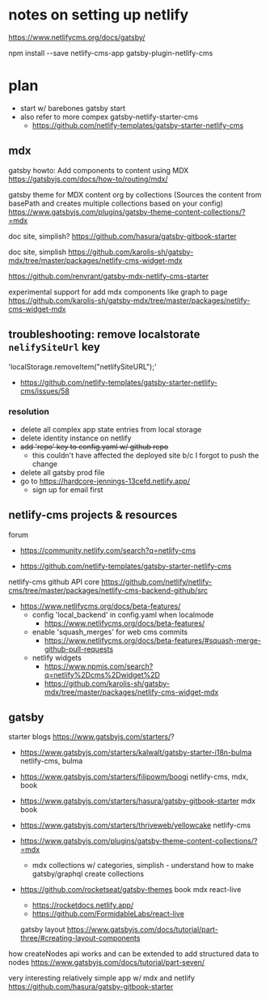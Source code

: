 # notes on setting up netlify 

https://www.netlifycms.org/docs/gatsby/

npm install --save netlify-cms-app gatsby-plugin-netlify-cms


# plan
- start w/ barebones gatsby start
- also refer to more compex gatsby-netlify-starter-cms
  - https://github.com/netlify-templates/gatsby-starter-netlify-cms

## mdx
gatsby howto: Add components to content using MDX
https://gatsbyjs.com/docs/how-to/routing/mdx/

gatsby theme for MDX content org by collections (Sources the content from basePath and creates multiple collections based on your config)
https://www.gatsbyjs.com/plugins/gatsby-theme-content-collections/?=mdx

doc site, simplish?
https://github.com/hasura/gatsby-gitbook-starter

doc site, simplish
https://github.com/karolis-sh/gatsby-mdx/tree/master/packages/netlify-cms-widget-mdx

https://github.com/renvrant/gatsby-mdx-netlify-cms-starter

experimental support for add mdx components like graph to page
https://github.com/karolis-sh/gatsby-mdx/tree/master/packages/netlify-cms-widget-mdx


## troubleshooting: remove localstorate `nelifySiteUrl` key
'localStorage.removeItem("netlifySiteURL");'
- https://github.com/netlify-templates/gatsby-starter-netlify-cms/issues/58

### resolution
- delete all complex app state entries from local storage
- delete identity instance on netlify
- ~~add 'repo' key to config.yaml w/ github repo~~
  - this couldn't have affected the deployed site b/c I forgot to push the change
- delete all gatsby prod file
- go to https://hardcore-jennings-13cefd.netlify.app/
  - sign up for email first



## netlify-cms projects & resources
forum
- https://community.netlify.com/search?q=netlify-cms

- https://github.com/netlify-templates/gatsby-starter-netlify-cms

netlify-cms github API core
https://github.com/netlify/netlify-cms/tree/master/packages/netlify-cms-backend-github/src

- https://www.netlifycms.org/docs/beta-features/
  - config 'local_backend' in config.yaml when localmode
    - https://www.netlifycms.org/docs/beta-features/
  - enable 'squash_merges' for web cms commits
    - https://www.netlifycms.org/docs/beta-features/#squash-merge-github-pull-requests
  - netlify widgets 
    - https://www.npmjs.com/search?q=netlify%2Dcms%2Dwidget%2D
    - https://github.com/karolis-sh/gatsby-mdx/tree/master/packages/netlify-cms-widget-mdx


## gatsby 
starter blogs https://www.gatsbyjs.com/starters/?
- https://www.gatsbyjs.com/starters/kalwalt/gatsby-starter-i18n-bulma  netlify-cms, bulma 
- https://www.gatsbyjs.com/starters/filipowm/boogi netlify-cms, mdx, book
- https://www.gatsbyjs.com/starters/hasura/gatsby-gitbook-starter mdx book
- https://www.gatsbyjs.com/starters/thriveweb/yellowcake netlify-cms


- https://www.gatsbyjs.com/plugins/gatsby-theme-content-collections/?=mdx
  - mdx collections w/ categories, simplish - understand how to make gatsby/graphql create collections
- https://github.com/rocketseat/gatsby-themes  book mdx react-live
  -  https://rocketdocs.netlify.app/
  - https://github.com/FormidableLabs/react-live

  gatsby layout https://www.gatsbyjs.com/docs/tutorial/part-three/#creating-layout-components

how createNodes api works and can be extended to add structured data to nodes
https://www.gatsbyjs.com/docs/tutorial/part-seven/

very interesting relatively simple app w/ mdx and netlify
https://github.com/hasura/gatsby-gitbook-starter